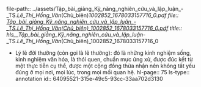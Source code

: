 file-path:: ../assets/Tập_bài_giảng_Kỹ_năng_nghiên_cứu_và_lập_luận_-_TS._Lê_Thị_Hồng_Vân_(Chủ_biên)_1002852_1678033157716_0.pdf
file:: [Tập_bài_giảng_Kỹ_năng_nghiên_cứu_và_lập_luận_-_TS._Lê_Thị_Hồng_Vân_(Chủ_biên)_1002852_1678033157716_0.pdf](../assets/Tập_bài_giảng_Kỹ_năng_nghiên_cứu_và_lập_luận_-_TS._Lê_Thị_Hồng_Vân_(Chủ_biên)_1002852_1678033157716_0.pdf)
title:: hls__Tập_bài_giảng_Kỹ_năng_nghiên_cứu_và_lập_luận_-_TS._Lê_Thị_Hồng_Vân_(Chủ_biên)_1002852_1678033157716_0

- Lý lẽ đời thường (còn gọi là lẽ thường): đó là những kinh nghiệm sống, kinh nghiệm văn hóa, là thói quen, chuẩn mực ứng xử, được đúc kết từ một thực tiễn cụ thể, được một cộng đồng thừa nhận nên không tất yếu đúng ở mọi nơi, mọi lúc, trong mọi mối quan hệ.
  hl-page:: 75
  ls-type:: annotation
  id:: 64095521-315e-49c5-93cc-33aa702d3130